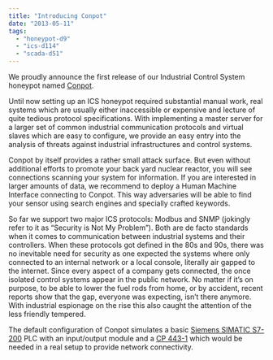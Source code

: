 ```yaml
---
title: "Introducing Conpot"
date: "2013-05-11"
tags: 
  - "honeypot-d9"
  - "ics-d114"
  - "scada-d51"
---
```


We proudly announce the first release of our Industrial Control System honeypot named [Conpot](http://conpot.org).  
  
Until now setting up an ICS honeypot required substantial manual work, real systems which are usually either inaccessible or expensive and lecture of quite tedious protocol specifications. With implementing a master server for a larger set of common industrial communication protocols and virtual slaves which are easy to configure, we provide an easy entry into the analysis of threats against industrial infrastructures and control systems.  
  
Conpot by itself provides a rather small attack surface. But even without additional efforts to promote your back yard nuclear reactor, you will see connections scanning your system for information. If you are interested in larger amounts of data, we recommend to deploy a Human Machine Interface connecting to Conpot. This way adversaries will be able to find your sensor using search engines and specially crafted keywords.  
  
So far we support two major ICS protocols: Modbus and SNMP (jokingly refer to it as “Security is Not My Problem”). Both are de facto standards when it comes to communication between industrial systems and their controllers. When these protocols got defined in the 80s and 90s, there was no inevitable need for security as one expected the systems where only connected to an internal network or a local console, literally air gapped to the internet. Since every aspect of a company gets connected, the once isolated control systems appear in the public network. No matter if it’s on purpose, to be able to lower the fuel rods from home, or by accident, recent reports show that the gap, everyone was expecting, isn’t there anymore. With industrial espionage on the rise this also caught the attention of the less friendly tempered.  
  
The default configuration of Conpot simulates a basic [Siemens SIMATIC S7-200](http://www.automation.siemens.com/mcms/programmable-logic-controller/en/simatic-s7-controller/s7-200/pages/default.aspx) PLC with an input/output module and a [CP 443-1](https://www.automation.siemens.com/mcms/industrial-communication/en/ie/system-interfacing/simatic-s7-sinumerik-o/s7-400/pages/cp443-1.aspx) which would be needed in a real setup to provide network connectivity.
